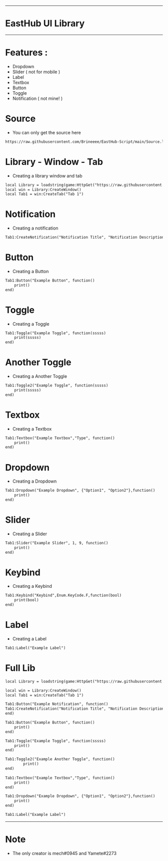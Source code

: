 -----
# EastHub UI Library
-----
# Features :

- Dropdown
- Slider (  not for mobile  )
- Label
- Textbox
- Button
- Toggle
- Notification (  not mine!  )

# Source

- You can only get the source here
```html
https://raw.githubusercontent.com/Brineeee/EastHub-Script/main/Source.lua
```
# Library - Window - Tab

- Creating a library window and tab
```html
local Library = loadstring(game:HttpGet("https://raw.githubusercontent.com/Brineeee/EastHub-Script/main/Source.lua"))() 
local win = Library:CreateWindow()
local Tab1 = win:CreateTab("Tab 1")
```

# Notification

- Creating a notification
```html
Tab1:CreateNotification("Notification Title", "Notification Description", 10)
```

# Button

- Creating a Button
```html
Tab1:Button("Example Button", function()
	print()
end)
```

# Toggle 

- Creating a Toggle
```html
Tab1:Toggle("Example Toggle", function(sssss)
	print(sssss)
end)
```

# Another Toggle

- Creating a Another Toggle
```html
Tab1:Toggle2("Example Toggle", function(sssss)
	print(sssss)
end)
```

# Textbox

- Creating a Textbox
```html
Tab1:Textbox("Example Textbox","Type", function() 
    print() 
end) 
```

# Dropdown

- Creating a Dropdown
```html
Tab1:Dropdown("Example Dropdown", {"Option1", "Option2"},function()
    print() 
end) 
```
# Slider

- Creating a Slider 
```html
Tab1:Slider("Example Slider", 1, 9, function() 
    print() 
end) 
```

# Keybind

- Creating a Keybind
```html
Tab1:Keybind("Keybind",Enum.KeyCode.F,function(bool)
    print(bool)
end) 
```
# Label

- Creating a Label
```html
Tab1:Label("Example Label")
```

# Full Lib

```html
local Library = loadstring(game:HttpGet("https://raw.githubusercontent.com/Brineeee/EastHub-Script/main/Source.lua"))()

local win = Library:CreateWindow()
local Tab1 = win:CreateTab("Tab 1")

Tab1:Button("Example Notification", function() 
Tab1:CreateNotification("Notification Title", "Notification Description", 10)
end) 

Tab1:Button("Example Button", function()
	print()
end)

Tab1:Toggle("Example Toggle", function(sssss)
	print()
end)

Tab1:Toggle2("Example Another Toggle", function() 
        print()
end)
 
Tab1:Textbox("Example Textbox","Type", function() 
    print() 
end) 

Tab1:Dropdown("Example Dropdown", {"Option1", "Option2"},function()
    print() 
end) 

Tab1:Label("Example Label")
```
-----
 # Note

- The only creator is mech#0945 and Yamete#2273 
